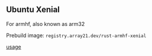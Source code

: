## Ubuntu Xenial
For armhf, also known as arm32

Prebuild image: `registry.array21.dev/rust-armhf-xenial`

[usage](https://github.com/TobiasDeBruijn/Rust-Docker-Builders/blob/master/README.md)
